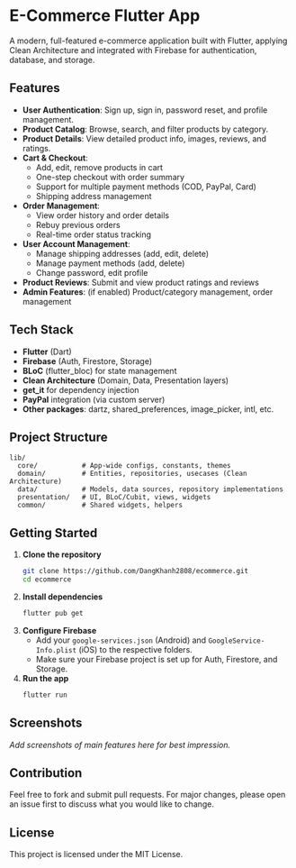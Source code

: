 # E-Commerce Flutter App

A modern, full-featured e-commerce application built with Flutter, applying Clean Architecture and integrated with Firebase for authentication, database, and storage.

## Features

- **User Authentication**: Sign up, sign in, password reset, and profile management.
- **Product Catalog**: Browse, search, and filter products by category.
- **Product Details**: View detailed product info, images, reviews, and ratings.
- **Cart & Checkout**:
  - Add, edit, remove products in cart
  - One-step checkout with order summary
  - Support for multiple payment methods (COD, PayPal, Card)
  - Shipping address management
- **Order Management**:
  - View order history and order details
  - Rebuy previous orders
  - Real-time order status tracking
- **User Account Management**:
  - Manage shipping addresses (add, edit, delete)
  - Manage payment methods (add, delete)
  - Change password, edit profile
- **Product Reviews**: Submit and view product ratings and reviews
- **Admin Features**: (if enabled) Product/category management, order management

## Tech Stack

- **Flutter** (Dart)
- **Firebase** (Auth, Firestore, Storage)
- **BLoC** (flutter_bloc) for state management
- **Clean Architecture** (Domain, Data, Presentation layers)
- **get_it** for dependency injection
- **PayPal** integration (via custom server)
- **Other packages**: dartz, shared_preferences, image_picker, intl, etc.

## Project Structure

```
lib/
  core/           # App-wide configs, constants, themes
  domain/         # Entities, repositories, usecases (Clean Architecture)
  data/           # Models, data sources, repository implementations
  presentation/   # UI, BLoC/Cubit, views, widgets
  common/         # Shared widgets, helpers
```

## Getting Started

1. **Clone the repository**
   ```sh
   git clone https://github.com/DangKhanh2808/ecommerce.git
   cd ecommerce
   ```
2. **Install dependencies**
   ```sh
   flutter pub get
   ```
3. **Configure Firebase**
   - Add your `google-services.json` (Android) and `GoogleService-Info.plist` (iOS) to the respective folders.
   - Make sure your Firebase project is set up for Auth, Firestore, and Storage.
4. **Run the app**
   ```sh
   flutter run
   ```

## Screenshots

_Add screenshots of main features here for best impression._

## Contribution

Feel free to fork and submit pull requests. For major changes, please open an issue first to discuss what you would like to change.

## License

This project is licensed under the MIT License.
